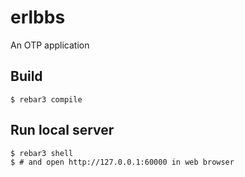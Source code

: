 erlbbs
=====

An OTP application

Build
-----

    $ rebar3 compile

Run local server
-----

    $ rebar3 shell
    $ # and open http://127.0.0.1:60000 in web browser

